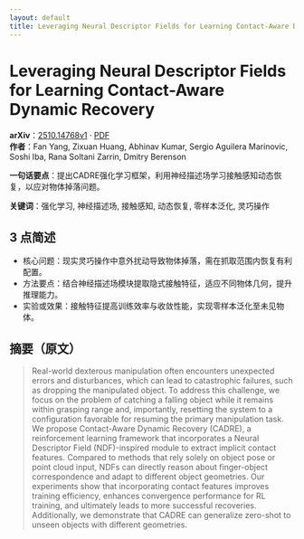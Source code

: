 ```yaml
---
layout: default
title: Leveraging Neural Descriptor Fields for Learning Contact-Aware Dynamic Recovery
---
```


# Leveraging Neural Descriptor Fields for Learning Contact-Aware Dynamic Recovery
**arXiv**：[2510.14768v1](https://arxiv.org/abs/2510.14768) · [PDF](https://arxiv.org/pdf/2510.14768.pdf)  
**作者**：Fan Yang, Zixuan Huang, Abhinav Kumar, Sergio Aguilera Marinovic, Soshi Iba, Rana Soltani Zarrin, Dmitry Berenson  

**一句话要点**：提出CADRE强化学习框架，利用神经描述场学习接触感知动态恢复，以应对物体掉落问题。

**关键词**：强化学习, 神经描述场, 接触感知, 动态恢复, 零样本泛化, 灵巧操作

## 3 点简述
- 核心问题：现实灵巧操作中意外扰动导致物体掉落，需在抓取范围内恢复有利配置。
- 方法要点：结合神经描述场模块提取隐式接触特征，适应不同物体几何，提升推理能力。
- 实验或效果：接触特征提高训练效率与收敛性能，实现零样本泛化至未见物体。

## 摘要（原文）

> Real-world dexterous manipulation often encounters unexpected errors and
> disturbances, which can lead to catastrophic failures, such as dropping the
> manipulated object. To address this challenge, we focus on the problem of
> catching a falling object while it remains within grasping range and,
> importantly, resetting the system to a configuration favorable for resuming the
> primary manipulation task. We propose Contact-Aware Dynamic Recovery (CADRE), a
> reinforcement learning framework that incorporates a Neural Descriptor Field
> (NDF)-inspired module to extract implicit contact features. Compared to methods
> that rely solely on object pose or point cloud input, NDFs can directly reason
> about finger-object correspondence and adapt to different object geometries.
> Our experiments show that incorporating contact features improves training
> efficiency, enhances convergence performance for RL training, and ultimately
> leads to more successful recoveries. Additionally, we demonstrate that CADRE
> can generalize zero-shot to unseen objects with different geometries.

